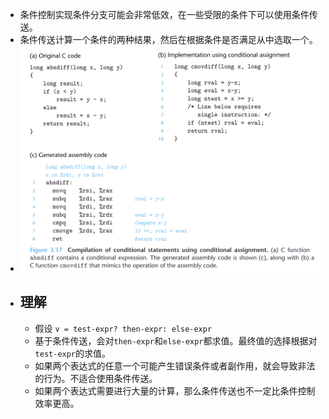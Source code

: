 - 条件控制实现条件分支可能会非常低效，在一些受限的条件下可以使用条件传送。
- 条件传送计算一个条件的两种结果，然后在根据条件是否满足从中选取一个。
- ![image.png](../assets/image_1653285621574_0.png)
- ## 理解
	- 假设 `v = test-expr? then-expr: else-expr`
	- 基于条件传送，会对`then-expr`和`else-expr`都求值。最终值的选择根据对`test-expr`的求值。
	- 如果两个表达式的任意一个可能产生错误条件或者副作用，就会导致非法的行为。不适合使用条件传送。
	- 如果两个表达式需要进行大量的计算，那么条件传送也不一定比条件控制效率更高。